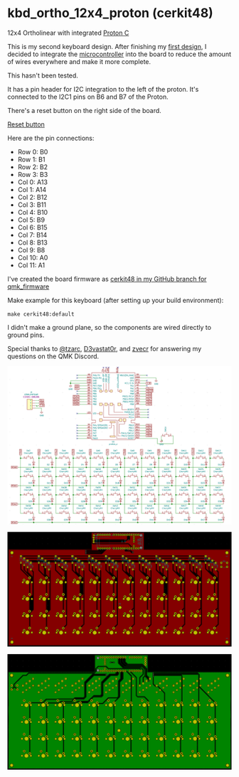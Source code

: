 # kbd_ortho_12x4_proton (cerkit48)
 12x4 Ortholinear with integrated [Proton C](https://qmk.fm/proton-c/)

 This is my second keyboard design. After finishing my [first design](https://github.com/cerkit/kbd_ortho_12x4), I decided to integrate the [microcontroller](https://qmk.fm/proton-c/) into the board to reduce the amount of wires everywhere and make it more complete.

 This hasn't been tested.

 It has a pin header for I2C integration to the left of the proton. It's connected to the I2C1 pins on B6 and B7 of the Proton.

 There's a reset button on the right side of the board.

 [Reset button](https://omronfs.omron.com/en_US/ecb/products/pdf/en-b3f.pdf)

Here are the pin connections:

* Row 0: B0
* Row 1: B1
* Row 2: B2
* Row 3: B3
* Col 0: A13
* Col 1: A14
* Col 2: B12
* Col 3: B11
* Col 4: B10
* Col 5: B9
* Col 6: B15
* Col 7: B14
* Col 8: B13
* Col 9: B8
* Col 10: A0
* Col 11: A1

I've created the board firmware as [cerkit48 in my GitHub branch for qmk_firmware](https://github.com/cerkit/qmk_firmware)

Make example for this keyboard (after setting up your build environment):

    make cerkit48:default
    
I didn't make a ground plane, so the components are wired directly to ground pins.

Special thanks to [@tzarc](https://github.com/tzarc), [D3vastat0r](https://github.com/covah901), and [zvecr](https://github.com/zvecr) for answering my questions on the QMK Discord.

![cerkit48 schematic](https://github.com/cerkit/kbd_ortho_12x4_proton/blob/master/cerkit48_schematic.png?raw=true)

![cerkit48 front](https://github.com/cerkit/kbd_ortho_12x4_proton/blob/master/cerkit48_front_copper.png?raw=true)

![cerkit48 back](https://github.com/cerkit/kbd_ortho_12x4_proton/blob/master/cerkit48_back_copper.png?raw=true)
